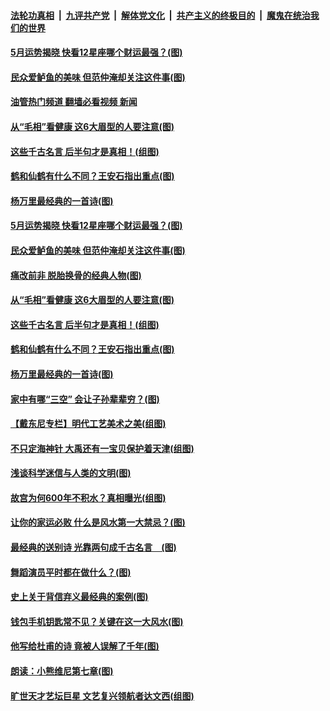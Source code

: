 ####  [法轮功真相](../../../../basic/blob/master/README.md?t=04251001) &nbsp;|&nbsp; [九评共产党](../../../../9ping.md/blob/master/README.md?t=04251001) &nbsp;|&nbsp; [解体党文化](../../../../jtdwh.md/blob/master/README.md?t=04251001)  &nbsp;|&nbsp; [共产主义的终极目的](../../../../gczydzjmd.md/blob/master/README.md?t=04251001) &nbsp;|&nbsp; [魔鬼在统治我们的世界](../../../../mgztzwmdsj.md/blob/master/README.md?t=04251001) 

#### [5月运势揭晓 快看12星座哪个财运最强？(图)](../pages/p7/1002118.md?t=04251001) 

#### [民众爱鲈鱼的美味 但范仲淹却关注这件事(图)](../pages/p7/1001657.md?t=04251001) 

#### [油管热门频道 翻墙必看视频 新闻](http://78.141.244.201:81/youtube.html?04251001)

#### [从“毛相”看健康 这6大眉型的人要注意(图)](../pages/p7/1003370.md?t=04251001) 

#### [这些千古名言 后半句才是真相！(组图)](../pages/p7/1003847.md?t=04251001) 

#### [鹤和仙鹤有什么不同？王安石指出重点(图)](../pages/p7/1003460.md?t=04251001) 

#### [杨万里最经典的一首诗(图)](../pages/p7/1001659.md?t=04251001) 

#### [5月运势揭晓 快看12星座哪个财运最强？(图)](../pages/p7/1002118.md?t=04251001) 

#### [民众爱鲈鱼的美味 但范仲淹却关注这件事(图)](../pages/p7/1001657.md?t=04251001) 

#### [痛改前非 脱胎换骨的经典人物(图)](../pages/p7/1003665.md?t=04251001) 

#### [从“毛相”看健康 这6大眉型的人要注意(图)](../pages/p7/1003370.md?t=04251001) 

#### [这些千古名言 后半句才是真相！(组图)](../pages/p7/1003847.md?t=04251001) 

#### [鹤和仙鹤有什么不同？王安石指出重点(图)](../pages/p7/1003460.md?t=04251001) 

#### [杨万里最经典的一首诗(图)](../pages/p7/1001659.md?t=04251001) 

#### [家中有哪“三空” 会让子孙辈辈穷？(图)](../pages/p7/1003171.md?t=04251001) 

#### [【戴东尼专栏】明代工艺美术之美(组图)](../pages/p7/1000359.md?t=04251001) 

#### [不只定海神针 大禹还有一宝贝保护着天津(组图)](../pages/p7/1003196.md?t=04251001) 

#### [浅谈科学迷信与人类的文明(图)](../pages/p7/1004199.md?t=04251001) 

#### [故宫为何600年不积水？真相曝光(组图)](../pages/p7/998929.md?t=04251001) 

#### [让你的家运必败 什么是风水第一大禁忌？(图)](../pages/p7/1003144.md?t=04251001) 

#### [最经典的送别诗 光靠两句成千古名言　(图)](../pages/p7/1001663.md?t=04251001) 

#### [舞蹈演员平时都在做什么？(图)](../pages/p7/1004071.md?t=04251001) 

#### [史上关于背信弃义最经典的案例(图)](../pages/p7/1003996.md?t=04251001) 

#### [钱包手机钥匙常不见？关键在这一大风水(图)](../pages/p7/1003021.md?t=04251001) 

#### [他写给杜甫的诗 竟被人误解了千年(图)](../pages/p7/1001662.md?t=04251001) 

#### [朗读：小熊维尼第七章(图)](../pages/p7/1004058.md?t=04251001) 

#### [旷世天才艺坛巨星 文艺复兴领航者达文西(组图)](../pages/p7/1001560.md?t=04251001) 

<img src='http://gfw-breaker.win/goodnews/indexes/p7.md' width='0px' height='0px'/>
